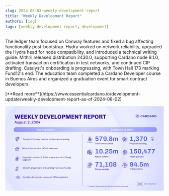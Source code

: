 ```yaml
---
slug: 2024-08-02-weekly-development-report
title: "Weekly Development Report"
authors: [iog]
tags: [weekly development report, development]
---
```


The ledger team focused on Conway features and fixed a bug affecting functionality post-bootstrap. Hydra worked on network reliability, upgraded the Hydra head for node compatibility, and introduced a technical writing guide. Mithril released distribution 2430.0, supporting Cardano node 9.1.0, activated transaction certification in test networks, and continued CIP drafting. Catalyst's onboarding is progressing, with Town Hall 173 marking Fund12's end. The education team completed a Cardano Developer course in Buenos Aires and organized a graduation event for smart contract developers.

<div style={{ textAlign: 'right' }}>
 [**Read more**](https://www.essentialcardano.io/development-update/weekly-development-report-as-of-2024-08-02) 
</div>

 ![weekly development report](./banner.webp)

